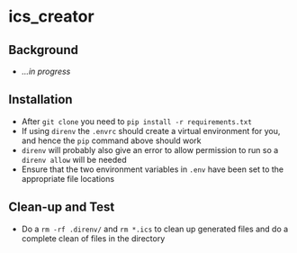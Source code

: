 # ics_creator

## Background

  - _...in progress_

## Installation

  - After `git clone` you need to `pip install -r requirements.txt`
  - If using `direnv` the `.envrc` should create a virtual environment for you, and hence the `pip` command above should work
  - `direnv` will probably also give an error to allow permission to run so a `direnv allow` will be needed
  - Ensure that the two environment variables in `.env` have been set to the appropriate file locations

## Clean-up and Test

  - Do a `rm -rf .direnv/` and `rm *.ics` to clean up generated files and do a complete clean of files in the directory
